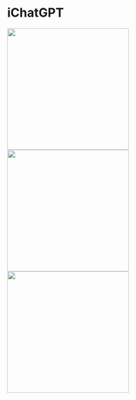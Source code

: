 # iChatGPT

<img src="https://github.com/user-attachments/assets/4d0c84e4-1a5b-4676-b903-ef68a8e0ba85" width="280" />
<img src="https://github.com/user-attachments/assets/9a8c8977-9aa9-4177-9872-a8e829e34b6f" width="280" />
<img src="https://github.com/user-attachments/assets/323c2c54-6860-4a71-a966-45f4ce776f76" width="280" />
